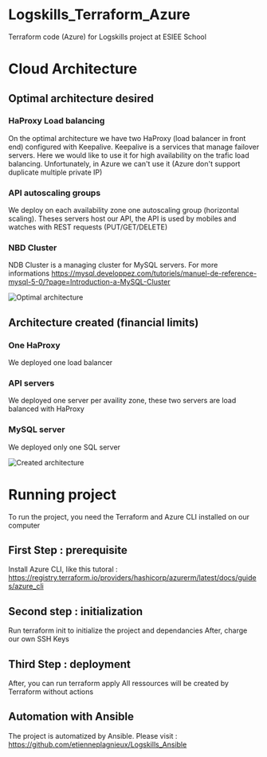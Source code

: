 # Logskills_Terraform_Azure
Terraform code (Azure) for Logskills project at ESIEE School

# Cloud Architecture

## Optimal architecture desired 

### HaProxy Load balancing
On the optimal architecture we have two HaProxy (load balancer in front end) configured with Keepalive. Keepalive is a services that manage failover servers. Here we would like to use it for high availability on the trafic load balancing. Unfortunately, in Azure we can't use it (Azure don't support duplicate multiple private IP)

### API autoscaling groups
We deploy on each availability zone one autoscaling group (horizontal scaling). Theses servers host our API, the API is used by mobiles and watches with REST requests (PUT/GET/DELETE)

### NBD Cluster
NDB Cluster is a managing cluster for MySQL servers. For more informations 
https://mysql.developpez.com/tutoriels/manuel-de-reference-mysql-5-0/?page=Introduction-a-MySQL-Cluster


![Optimal architecture](https://github.com/etienneplagnieux/Logskills_Terraform_Azure/blob/master/img/Logskills_Architecture_HA.png)


## Architecture created (financial limits)
### One HaProxy
We deployed one load balancer

### API servers
We deployed one server per availity zone, these two servers are load balanced with HaProxy

### MySQL server
We deployed only one SQL server

![Created architecture](https://github.com/etienneplagnieux/Logskills_Terraform_Azure/blob/master/img/Logskills_Architecture_NoHA.png)



# Running project
To run the project, you need the Terraform and Azure CLI installed on our computer

## First Step : prerequisite
Install Azure CLI, like this tutoral : 
https://registry.terraform.io/providers/hashicorp/azurerm/latest/docs/guides/azure_cli

## Second step : initialization
Run terraform init to initialize the project and dependancies 
After, charge our own SSH Keys

## Third Step : deployment
After, you can run terraform apply 
All ressources will be created by Terraform without actions

## Automation with Ansible
The project is automatized by Ansible. Please visit : https://github.com/etienneplagnieux/Logskills_Ansible

